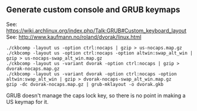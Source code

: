 ## Generate custom console and GRUB keymaps

See: https://wiki.archlinux.org/index.php/Talk:GRUB#Custom_keyboard_layout
See: http://www.kaufmann.no/roland/dvorak/linux.html

```
./ckbcomp -layout us -option ctrl:nocaps | gzip > us-nocaps.map.gz
./ckbcomp -layout us -option ctrl:nocaps -option altwin:swap_alt_win | gzip > us-nocaps-swap_alt_win.map.gz
./ckbcomp -layout us -variant dvorak -option ctrl:nocaps | gzip > dvorak-nocaps.map.gz
./ckbcomp -layout us -variant dvorak -option ctrl:nocaps -option altwin:swap_alt_win | gzip > dvorak-nocaps-swap_alt_win.map.gz
gzip -dc dvorak-nocaps.map.gz | grub-mklayout -o dvorak.gkb
```

GRUB doesn't manage the caps lock key, so there is no point in making a US
keymap for it.
